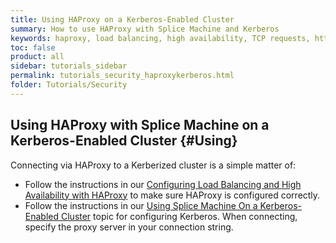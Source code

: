 ```yaml
---
title: Using HAProxy on a Kerberos-Enabled Cluster
summary: How to use HAProxy with Splice Machine and Kerberos
keywords: haproxy, load balancing, high availability, TCP requests, http requests, client requests, kerberos
toc: false
product: all
sidebar: tutorials_sidebar
permalink: tutorials_security_haproxykerberos.html
folder: Tutorials/Security
---
```

<section>
<div class="TopicContent" data-swiftype-index="true" markdown="1">

# Using HAProxy with Splice Machine on a Kerberos-Enabled Cluster   {#Using}

Connecting via HAProxy to a Kerberized cluster is a simple matter of:

* Follow the instructions in our [Configuring Load Balancing and High Availability with HAProxy](tutorials_connect_haproxy.html) to make sure HAProxy is configured correctly.
* Follow the instructions in our [Using Splice Machine On a Kerberos-Enabled Cluster](tutorials_security_usingkerberos.html) topic for configuring Kerberos. When connecting, specify the proxy server in your connection string.

</div>
</section>

